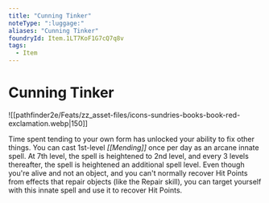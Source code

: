 ```yaml
---
title: "Cunning Tinker"
noteType: ":luggage:"
aliases: "Cunning Tinker"
foundryId: Item.1LT7KoF1G7cQ7q8v
tags:
  - Item
---
```


# Cunning Tinker
![[pathfinder2e/Feats/zz_asset-files/icons-sundries-books-book-red-exclamation.webp|150]]

Time spent tending to your own form has unlocked your ability to fix other things. You can cast 1st-level _[[Mending]]_ once per day as an arcane innate spell. At 7th level, the spell is heightened to 2nd level, and every 3 levels thereafter, the spell is heightened an additional spell level. Even though you're alive and not an object, and you can't normally recover Hit Points from effects that repair objects (like the Repair skill), you can target yourself with this innate spell and use it to recover Hit Points.
